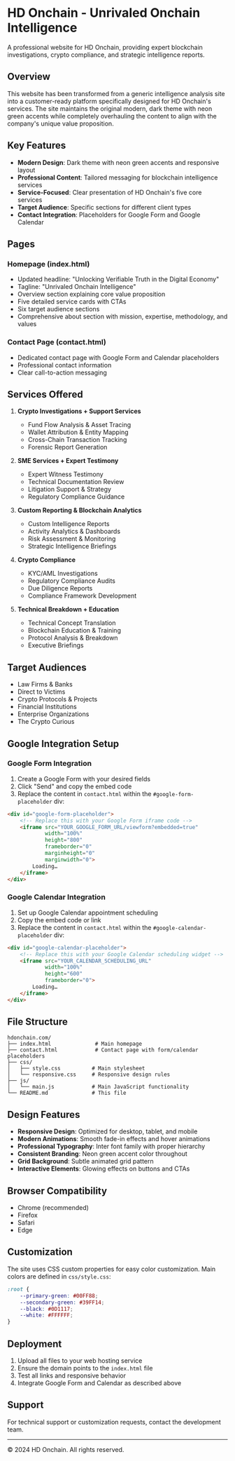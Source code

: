 # HD Onchain - Unrivaled Onchain Intelligence

A professional website for HD Onchain, providing expert blockchain investigations, crypto compliance, and strategic intelligence reports.

## Overview

This website has been transformed from a generic intelligence analysis site into a customer-ready platform specifically designed for HD Onchain's services. The site maintains the original modern, dark theme with neon green accents while completely overhauling the content to align with the company's unique value proposition.

## Key Features

- **Modern Design**: Dark theme with neon green accents and responsive layout
- **Professional Content**: Tailored messaging for blockchain intelligence services
- **Service-Focused**: Clear presentation of HD Onchain's five core services
- **Target Audience**: Specific sections for different client types
- **Contact Integration**: Placeholders for Google Form and Google Calendar

## Pages

### Homepage (index.html)
- Updated headline: "Unlocking Verifiable Truth in the Digital Economy"
- Tagline: "Unrivaled Onchain Intelligence"
- Overview section explaining core value proposition
- Five detailed service cards with CTAs
- Six target audience sections
- Comprehensive about section with mission, expertise, methodology, and values

### Contact Page (contact.html)
- Dedicated contact page with Google Form and Calendar placeholders
- Professional contact information
- Clear call-to-action messaging

## Services Offered

1. **Crypto Investigations + Support Services**
   - Fund Flow Analysis & Asset Tracing
   - Wallet Attribution & Entity Mapping
   - Cross-Chain Transaction Tracking
   - Forensic Report Generation

2. **SME Services + Expert Testimony**
   - Expert Witness Testimony
   - Technical Documentation Review
   - Litigation Support & Strategy
   - Regulatory Compliance Guidance

3. **Custom Reporting & Blockchain Analytics**
   - Custom Intelligence Reports
   - Activity Analytics & Dashboards
   - Risk Assessment & Monitoring
   - Strategic Intelligence Briefings

4. **Crypto Compliance**
   - KYC/AML Investigations
   - Regulatory Compliance Audits
   - Due Diligence Reports
   - Compliance Framework Development

5. **Technical Breakdown + Education**
   - Technical Concept Translation
   - Blockchain Education & Training
   - Protocol Analysis & Breakdown
   - Executive Briefings

## Target Audiences

- Law Firms & Banks
- Direct to Victims
- Crypto Protocols & Projects
- Financial Institutions
- Enterprise Organizations
- The Crypto Curious

## Google Integration Setup

### Google Form Integration

1. Create a Google Form with your desired fields
2. Click "Send" and copy the embed code
3. Replace the content in `contact.html` within the `#google-form-placeholder` div:

```html
<div id="google-form-placeholder">
    <!-- Replace this with your Google Form iframe code -->
    <iframe src="YOUR_GOOGLE_FORM_URL/viewform?embedded=true" 
            width="100%" 
            height="800" 
            frameborder="0" 
            marginheight="0" 
            marginwidth="0">
        Loading…
    </iframe>
</div>
```

### Google Calendar Integration

1. Set up Google Calendar appointment scheduling
2. Copy the embed code or link
3. Replace the content in `contact.html` within the `#google-calendar-placeholder` div:

```html
<div id="google-calendar-placeholder">
    <!-- Replace this with your Google Calendar scheduling widget -->
    <iframe src="YOUR_CALENDAR_SCHEDULING_URL" 
            width="100%" 
            height="600" 
            frameborder="0">
        Loading…
    </iframe>
</div>
```

## File Structure

```
hdonchain.com/
├── index.html              # Main homepage
├── contact.html            # Contact page with form/calendar placeholders
├── css/
│   ├── style.css          # Main stylesheet
│   └── responsive.css     # Responsive design rules
├── js/
│   └── main.js            # Main JavaScript functionality
└── README.md              # This file
```

## Design Features

- **Responsive Design**: Optimized for desktop, tablet, and mobile
- **Modern Animations**: Smooth fade-in effects and hover animations
- **Professional Typography**: Inter font family with proper hierarchy
- **Consistent Branding**: Neon green accent color throughout
- **Grid Background**: Subtle animated grid pattern
- **Interactive Elements**: Glowing effects on buttons and CTAs

## Browser Compatibility

- Chrome (recommended)
- Firefox
- Safari
- Edge

## Customization

The site uses CSS custom properties for easy color customization. Main colors are defined in `css/style.css`:

```css
:root {
    --primary-green: #00FF88;
    --secondary-green: #39FF14;
    --black: #0D1117;
    --white: #FFFFFF;
}
```

## Deployment

1. Upload all files to your web hosting service
2. Ensure the domain points to the `index.html` file
3. Test all links and responsive behavior
4. Integrate Google Form and Calendar as described above

## Support

For technical support or customization requests, contact the development team.

---

© 2024 HD Onchain. All rights reserved. 